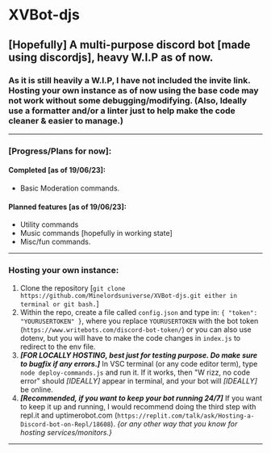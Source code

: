 # XVBot-djs
## [Hopefully] A **multi-purpose discord bot** [made using discordjs], __heavy W.I.P__ as of now.  
### As it is still heavily a W.I.P, I have not included the invite link. Hosting your own instance as of now using the base code may not work without some debugging/modifying. (Also, Ideally use a formatter and/or a linter just to help make the code cleaner & easier to manage.)

---  

### [Progress/Plans for now]:
#### Completed [as of 19/06/23]:
- Basic Moderation commands.
#### Planned features [as of 19/06/23]:
- Utility commands
- Music commands [hopefully in working state]
- Misc/fun commands.  

---  

### Hosting your own instance:
1. Clone the repository    [`git clone https://github.com/Minelordsuniverse/XVBot-djs.git either in terminal or git bash.`]  
2. Within the repo, create a file called `config.json` and type in: `{
	"token": "YOURUSERTOKEN"
}`, where you replace `YOURUSERTOKEN` with the bot token (`https://www.writebots.com/discord-bot-token/`) or you can also use dotenv, but you will have to make the code changes in `index.js` to redirect to the env file.  
3. ***[FOR LOCALLY HOSTING, __best just for testing purpose. Do make sure to bugfix if any errors.__]*** In VSC terminal (or any code editor term), type `node deploy-commands.js` and run it. If it works, then "W rizz, no code error" should *[IDEALLY]* appear in terminal, and your bot will *[IDEALLY]* be online.  
4. ***[Recommended, __if you want to keep your bot running 24/7__]*** If you want to keep it up and running, I would recommend doing the third step with repl.it and uptimerobot.com (`https://replit.com/talk/ask/Hosting-a-Discord-bot-on-Repl/18608`). *{or any other way that you know for hosting services/monitors.}*  
---
